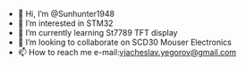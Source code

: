 - 👋 Hi, I’m @Sunhunter1948
- 👀 I’m interested in STM32
- 🌱 I’m currently learning St7789 TFT display
- 💞️ I’m looking to collaborate on SCD30 Mouser Electronics
- 📫 How to reach me e-mail:vjacheslav.yegorov@gmail.com


<!---
Sunhunter1948/Sunhunter1948 is a ✨ special ✨ repository because its `README.md` (this file) appears on your GitHub profile.
You can click the Preview link to take a look at your changes.
--->
